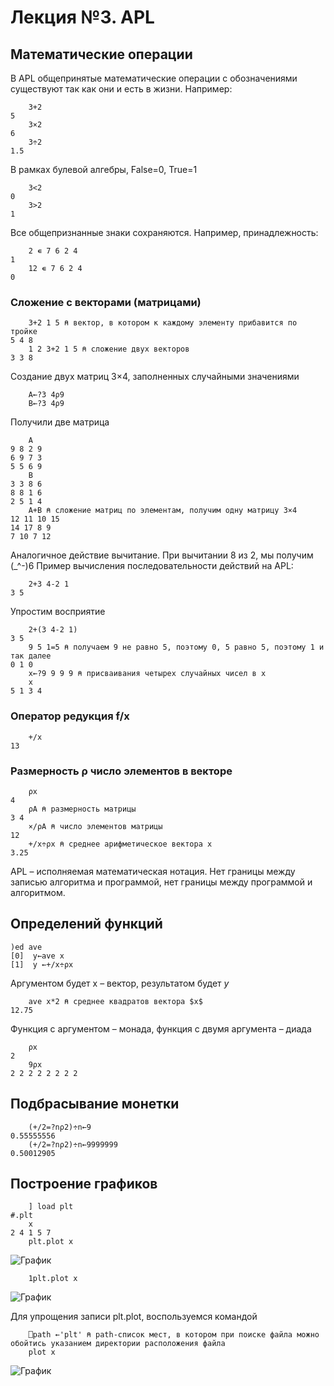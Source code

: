 # Лекция №3. APL

## Математические операции

В APL общепринятые математические операции с обозначениями существуют так как они и есть в жизни. Например:

```apl
    3+2
5
    3×2
6
    3÷2
1.5
```

В рамках булевой алгебры, False=0, True=1

```apl
	3<2
0
	3>2
1
```

Все общепризнанные знаки сохраняются. Например, принадлежность:

```apl
    2 ∊ 7 6 2 4
1
    12 ∊ 7 6 2 4
0
```

### Сложение с векторами (матрицами)

```apl
    3+2 1 5 ⍝ вектор, в котором к каждому элементу прибавится по тройке
5 4 8
    1 2 3+2 1 5 ⍝ сложение двух векторов
3 3 8
```

Создание двух матриц 3×4, заполненных случайными значениями

```apl
    A←?3 4ρ9
    B←?3 4ρ9
```
Получили две матрица
```apl
	A
9 8 2 9
6 9 7 3
5 5 6 9
	B
3 3 8 6
8 8 1 6
2 5 1 4
    A+B ⍝ сложение матриц по элементам, получим одну матрицу 3×4
12 11 10 15
14 17 8 9
7 10 7 12
```

Аналогичное действие вычитание. При вычитании 8 из 2, мы получим (_^-)6 Пример вычисления последовательности действий на
APL:

```apl
    2+3 4-2 1
3 5
```

Упростим восприятие

```apl
    2+(3 4-2 1)
3 5
	9 5 1=5 ⍝ получаем 9 не равно 5, поэтому 0, 5 равно 5, поэтому 1 и так далее
0 1 0
	x←?9 9 9 9 ⍝ присваивания четырех случайных чисел в x
	x
5 1 3 4
```

### Оператор редукция f/x

```apl
    +/x
13
```

### Размерность ρ число элементов в векторе

```apl
    ρx
4
    ρA ⍝ размерность матрицы
3 4
    ×/ρA ⍝ число элементов матрицы
12
	+/x÷ρx ⍝ среднее арифметическое вектора x
3.25
```

APL – исполняемая математическая нотация. Нет границы между записью алгоритма и программой, нет границы между программой
и алгоритмом.

## Определений функций

```apl
)ed ave
[0]  y←ave x
[1]  y ←+/x÷ρx 
```

Аргументом будет x – вектор, результатом будет $y$

```apl
    ave x*2 ⍝ среднее квадратов вектора $x$
12.75
```

Функция с аргументом – монада, функция с двумя аргумента – диада

```apl
    ρx
2
    9ρx
2 2 2 2 2 2 2 2
```

## Подбрасывание монетки

```apl
	(+/2=?nρ2)÷n←9
0.55555556
	(+/2=?nρ2)÷n←9999999
0.50012905
```

## Построение графиков

```apl
    ] load plt
#.plt
    x
2 4 1 5 7
    plt.plot x
```

![График](/Users/roman/PycharmProjects/machine_learning/lections/images/lection3/1.png)

```apl
    1plt.plot x
```

![График](/Users/roman/PycharmProjects/machine_learning/lections/images/lection3/2.png)

Для упрощения записи plt.plot, воспользуемся командой

```apl
    ⎕path ←'plt' ⍝ path-список мест, в котором при поиске файла можно обойтись указанием директории расположения файла
    plot x
```
![График](/Users/roman/PycharmProjects/machine_learning/lections/images/lection3/3.png)

